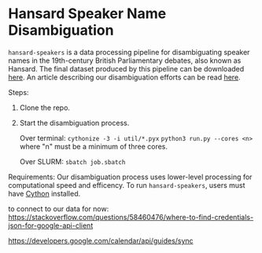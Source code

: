 # Hansard Speaker Name Disambiguation

`hansard-speakers` is a data processing pipeline for disambiguating speaker names in the 19th-century British Parliamentary debates, also known as Hansard. The final dataset produced by this pipeline can be downloaded [here](). An article describing our disambiguation efforts can be read [here]().

Steps: 
1. Clone the repo. 
2. Start the disambiguation process. 

   Over terminal:
  `cythonize -3 -i util/*.pyx`
  `python3 run.py --cores <n>` where "n" must be a minimum of three cores.

   Over SLURM:
  `sbatch job.sbatch` 

Requirements:
Our disambiguation process uses lower-level processing for computational speed and efficency. To run `hansard-speakers`, users must have [Cython](https://pypi.org/project/Cython/) installed. 


to connect to our data for now: 
https://stackoverflow.com/questions/58460476/where-to-find-credentials-json-for-google-api-client

https://developers.google.com/calendar/api/guides/sync
